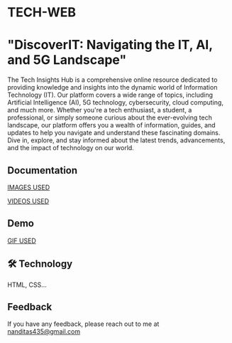 # TECH-WEB

# "DiscoverIT: Navigating the IT, AI, and 5G Landscape"

The Tech Insights Hub is a comprehensive online resource dedicated to providing knowledge and insights into the dynamic world of Information Technology (IT). Our platform covers a wide range of topics, including Artificial Intelligence (AI), 5G technology, cybersecurity, cloud computing, and much more. Whether you're a tech enthusiast, a student, a professional, or simply someone curious about the ever-evolving tech landscape, our platform offers you a wealth of information, guides, and updates to help you navigate and understand these fascinating domains. Dive in, explore, and stay informed about the latest trends, advancements, and the impact of technology on our world.


## Documentation

[IMAGES USED](https://pbs.twimg.com/profile_images/1480957430578102272/CJPa5p-F.jpg)
[](https://www.vertica.com/wp-content/uploads/2021/02/5G_277911478-2160.jpg)
[](https://wallpaperaccess.com/full/210901.jpg)
[](https://static01.nyt.com/images/2020/01/01/business/01Techfix-print/01Techfix-print-superJumbo.gif?quality=90&auto=webp)
[](https://wallpaperaccess.com/full/210901.jpg)

[VIDEOS USED](https://vod-progressive.akamaized.net/exp=1698363038~acl=%2Fvimeo-prod-skyfire-std-us%2F01%2F3748%2F14%2F368740653%2F1526460597.mp4~hmac=94a596621fc3fa9021a0cf70c76fdf12e0c512c0025c60e9fc443d9f8aab92ae/vimeo-prod-skyfire-std-us/01/3748/14/368740653/1526460597.mp4?download=1&filename=video+%282160p%29.mp4)
[](https://vod-progressive.akamaized.net/exp=1698383890~acl=%2Fvimeo-prod-skyfire-std-us%2F01%2F2867%2F16%2F414338006%2F1782472869.mp4~hmac=65aa77184c3dfa0853bc1d67a7a9dc11c04a6a7e06a083accbab927fe5675cc0/vimeo-prod-skyfire-std-us/01/2867/16/414338006/1782472869.mp4?download=1&filename=production_id%3A4300496+%28720p%29.mp4)

## Demo

[GIF USED](https://i.gifer.com/JYOj.gif)
[](https://i.gifer.com/JYOj.gif)


## 🛠 Technology
 HTML, CSS...


## Feedback

If you have any feedback, please reach out to me at nanditas435@gmail.com
